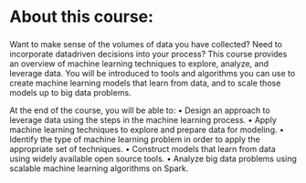 # About this course:
###
Want to make sense of the volumes of data you have collected? Need to incorporate datadriven decisions into your process? This course provides an overview of machine learning techniques to explore, analyze, and leverage data. You will be introduced to tools and algorithms you can use to create machine learning models that learn from data, and to scale those models up to big data problems.

At the end of the course, you will be able to:
• Design an approach to leverage data using the steps in the machine learning process.
• Apply machine learning techniques to explore and prepare data for modeling.
• Identify the type of machine learning problem in order to apply the appropriate set of techniques.
• Construct models that learn from data using widely available open source tools.
• Analyze big data problems using scalable machine learning algorithms on Spark.
###
